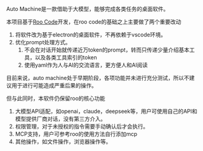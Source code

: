 Auto Machine是一款借助于大模型，能够完成各类任务的桌面软件。

本项目基于[Roo Code](https://github.com/RooVetGit/Roo-Code/tree/main)开发，在roo code的基础之上主要做了两个重要改动

1. 将软件改为基于electron的桌面软件，不再依赖于vscode环境。
2. 优化prompt处理方式。
   1. 不会在对话开始就传递近万token的prompt，转而只传递少量介绍基本工具，以及各类工具索引的token
   2. 使用yaml作为人与AI的交流语言，更方便人和AI阅读



目前来说，auto machine处于早期阶段，各项功能并未进行充分测试，所以不建议用于进行可能造成严重后果的操作。

但与此同时，本软件仍保留roo的核心功能

1. 大模型API适配，如openai，claude，deepseek等，用户可使用自己的API和模型提供厂商对话，没有第三方介入。
2. 权限管理，对于未授权的指令需要手动确认后才会执行。
3. MCP支持，用户可参考roo的使用方法自行添加mcp
4. 其他操作，如文件操作，浏览器操作等。